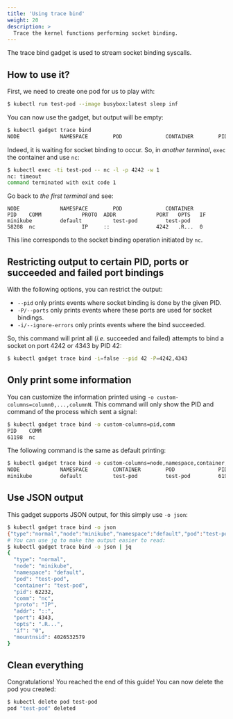 ```yaml
---
title: 'Using trace bind'
weight: 20
description: >
  Trace the kernel functions performing socket binding.
---
```


The trace bind gadget is used to stream socket binding syscalls.

## How to use it?

First, we need to create one pod for us to play with:

```bash
$ kubectl run test-pod --image busybox:latest sleep inf
```

You can now use the gadget, but output will be empty:

```bash
$ kubectl gadget trace bind
NODE             NAMESPACE        POD              CONTAINER        PID    COMM             PROTO  ADDR             PORT   OPTS   IF
```

Indeed, it is waiting for socket binding to occur.
So, in *another terminal*, `exec` the container and use `nc`:

```bash
$ kubectl exec -ti test-pod -- nc -l -p 4242 -w 1
nc: timeout
command terminated with exit code 1
```

Go back to *the first terminal* and see:

```
NODE             NAMESPACE        POD              CONTAINER        PID    COMM             PROTO  ADDR             PORT   OPTS   IF
minikube         default          test-pod         test-pod         58208  nc               IP     ::               4242   .R...  0
```

This line corresponds to the socket binding operation initiated by `nc`.

## Restricting output to certain PID, ports or succeeded and failed port bindings

With the following options, you can restrict the output:

* `--pid` only prints events where socket binding is done by the given PID.
* `-P/--ports` only prints events where these ports are used for socket bindings.
* `-i/--ignore-errors` only prints events where the bind succeeded.

So, this command will print all (*i.e.* succeeded and failed) attempts to bind a socket on port 4242 or 4343 by PID 42:

```bash
$ kubectl gadget trace bind -i=false --pid 42 -P=4242,4343
```

## Only print some information

You can customize the information printed using `-o custom-columns=column0,...,columnN`.
This command will only show the PID and command of the process which sent a signal:

```bash
$ kubectl gadget trace bind -o custom-columns=pid,comm
PID    COMM
61198  nc
```

The following command is the same as default printing:

```bash
$ kubectl gadget trace bind -o custom-columns=node,namespace,container,pod,pid,proto,addr,port,opts,if
NODE             NAMESPACE        CONTAINER        POD              PID    PROTO  ADDR             PORT   OPTS   IF
minikube         default          test-pod         test-pod         61985  IP     ::               4242   .R...  0
```

## Use JSON output

This gadget supports JSON output, for this simply use `-o json`:

```bash
$ kubectl gadget trace bind -o json
{"type":"normal","node":"minikube","namespace":"default","pod":"test-pod","container":"test-pod","pid":62232,"comm":"nc","proto":"IP","addr":"::","port":4343,"opts":".R...","if":"0","mountnsid":4026532579}
# You can use jq to make the output easier to read:
$ kubectl gadget trace bind -o json | jq
{
  "type": "normal",
  "node": "minikube",
  "namespace": "default",
  "pod": "test-pod",
  "container": "test-pod",
  "pid": 62232,
  "comm": "nc",
  "proto": "IP",
  "addr": "::",
  "port": 4343,
  "opts": ".R...",
  "if": "0",
  "mountnsid": 4026532579
}
```

## Clean everything

Congratulations! You reached the end of this guide!
You can now delete the pod you created:

```bash
$ kubectl delete pod test-pod
pod "test-pod" deleted
```
